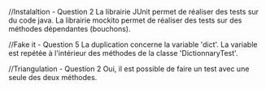 //Instalaltion - Question 2
La librairie JUnit permet de réaliser des tests sur du code java.
La librairie mockito permet de réaliser des tests sur des méthodes dépendantes (bouchons).

//Fake it - Question 5
La duplication concerne la variable 'dict'. La variable est repétée à l'intérieur des méthodes de la classe 'DictionnaryTest'.   

//Triangulation - Question 2 
Oui, il est possible de faire un test avec une seule des deux méthodes.